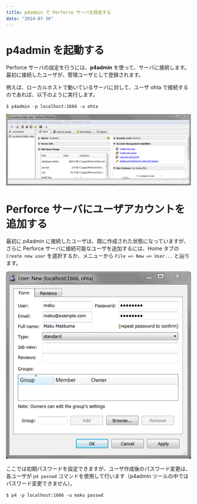 ```yaml
---
title: p4admin で Perforce サーバを設定する
date: "2014-07-30"
---
```


p4admin を起動する
====
Perforce サーバの設定を行うには、**p4admin** を使って、サーバに接続します。
最初に接続したユーザが、管理ユーザとして登録されます。

例えば、ローカルホストで動いているサーバに対して、ユーザ ohta で接続するのであれば、以下のように実行します。

```
$ p4admin -p localhost:1666 -u ohta
```

![p4admin1.png](p4admin1.png)

Perforce サーバにユーザアカウントを追加する
====
最初に p4admin に接続したユーザは、既に作成された状態になっていますが、さらに Perforce サーバに接続可能なユーザを追加するには、Home タブの `Create new user` を選択するか、メニューから `File => New => User...` と辿ります。

![p4admin2.png](p4admin2.png)

ここでは初期パスワードを設定できますが、ユーザ作成後のパスワード変更は、各ユーザが `p4 passwd` コマンドを使用して行います（p4admin ツールの中ではパスワード変更できません）。

```
$ p4 -p localhost:1666 -u maku passwd
```

